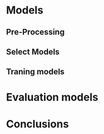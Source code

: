 
# Models

## Pre-Processing

## Select Models

## Traning models 

# Evaluation models

# Conclusions